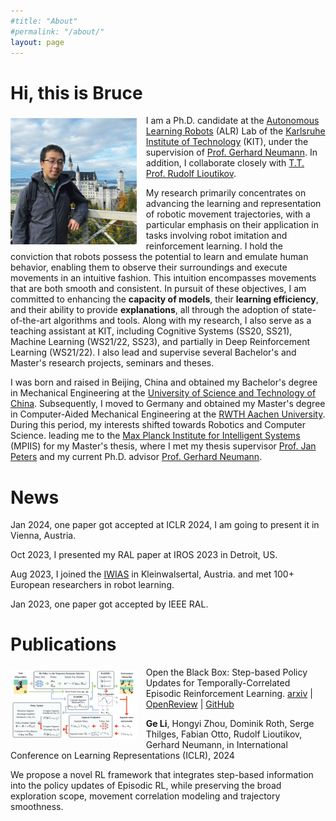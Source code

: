 ```yaml
---
#title: "About"
#permalink: "/about/"
layout: page
---
```


# Hi, this is Bruce

<img src="/assets/images/bruce.jpg" alt="Alt text" style="float: left; margin-right: 3%; margin-top: 1%; margin-bottom: 2%;" width=40% height=40% />

I am a Ph.D. candidate at
the [Autonomous Learning Robots](https://alr.iar.kit.edu/) (ALR) Lab of
the [Karlsruhe Institute of Technology](https://www.kit.edu/english/) (KIT),
under
the supervision
of [Prof. Gerhard Neumann](https://scholar.google.de/citations?user=GL360kMAAAAJ&hl=en).
In addition, I collaborate closely
with [T.T. Prof. Rudolf Lioutikov](https://rudolf.intuitive-robots.net/).
<br>

My research primarily concentrates on advancing the learning and representation
of robotic movement trajectories, with a particular emphasis on their
application in tasks involving robot imitation and reinforcement learning. I
hold the conviction that robots possess the potential to learn and emulate human
behavior, enabling them to observe their surroundings and execute movements in
an intuitive fashion. This intuition encompasses movements that are both smooth
and consistent. In pursuit of these objectives, I am committed to enhancing the
**capacity of models**, their **learning efficiency**, and their ability to
provide
**explanations**, all through the adoption of state-of-the-art algorithms and
tools.
Along with my research, I also serve as a teaching assistant at KIT, including
Cognitive Systems (SS20, SS21), Machine Learning (WS21/22, SS23), and partially
in Deep Reinforcement Learning (WS21/22).
I also lead and supervise several Bachelor's and Master's research projects,
seminars and theses.

[//]: # (<br>)

I was born and raised in Beijing, China and obtained my Bachelor's degree in
Mechanical Engineering at
the [University of Science and Technology of China](https://en.wikipedia.org/wiki/University_of_Science_and_Technology_of_China).
Subsequently, I moved to Germany and obtained my Master's degree in
Computer-Aided
Mechanical Engineering at
the [RWTH Aachen University](https://en.wikipedia.org/wiki/RWTH_Aachen_University).
During this period, my interests shifted towards Robotics and Computer Science.
leading me to
the [Max Planck Institute for Intelligent Systems](https://is.mpg.de/)
(MPIIS) for my Master's thesis, where I met my thesis
supervisor [Prof. Jan Peters](https://www.ias.informatik.tu-darmstadt.de/Team/JanPeters)
and my current Ph.D.
advisor [Prof. Gerhard Neumann](https://scholar.google.de/citations?user=GL360kMAAAAJ&hl=en).

# News

Jan 2024, one paper got accepted at ICLR 2024, I am going to present it in
Vienna, Austria.

Oct 2023, I presented my RAL paper at IROS 2023 in Detroit, US.

Aug 2023, I joined
the [IWIAS](https://www.ias.informatik.tu-darmstadt.de/Workshop/IWIALS) in
Kleinwalsertal, Austria.
and met 100+ European researchers in robot learning.

Jan 2023, one paper got accepted by IEEE RAL.

# Publications

<img src="/assets/images/TCE_abstract.png" alt="TCE" style="float: left; margin-right: 3%; margin-top: 1%; margin-bottom: 2%;" width=40% height=40% />

Open the Black Box: Step-based Policy Updates for Temporally-Correlated Episodic
Reinforcement Learning. [arxiv](https://arxiv.org/abs/2401.11437)   |   [OpenReview](https://openreview.net/forum?id=mnipav175N)  |  [GitHub](https://github.com/BruceGeLi/TCE_RL)

**Ge Li**, Hongyi Zhou, Dominik Roth, Serge Thilges, Fabian Otto, Rudolf
Lioutikov, Gerhard Neumann,
in International Conference on Learning Representations (ICLR), 2024

We propose a novel RL framework that integrates step-based information into the
policy updates of Episodic RL, while preserving the broad exploration scope,
movement correlation modeling and trajectory smoothness.

  

[//]: # (<img src="./assets/images/bruce.jpg" alt="Alt text" style="float: left; margin-right: 3%; margin-top: 1%; margin-bottom: 2%;" width=40% height=40% />)

[//]: # (<img src="./assets/images/bruce.jpg" alt="Alt text" style="float: left; margin-right: 3%; margin-top: 1%; margin-bottom: 2%;" width=40% height=40% />)



